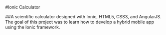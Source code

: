 #Ionic Calculator

##A scientific calculator designed with Ionic, HTML5, CSS3, and AngularJS. The goal of this project was to learn how to develop a hybrid mobile app using the Ionic framework.
